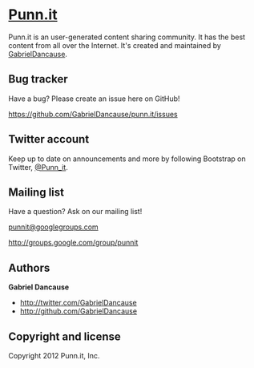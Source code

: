 [Punn.it](http://punn.it)
=================


Punn.it is an user-generated content sharing community. It has the best content from all over the Internet. It's created and maintained by [GabrielDancause](http://twitter.com/GabrielDancause).


Bug tracker
-----------

Have a bug? Please create an issue here on GitHub!

https://github.com/GabrielDancause/punn.it/issues


Twitter account
---------------

Keep up to date on announcements and more by following Bootstrap on Twitter, [@Punn_it](http://twitter.com/punn_it).



Mailing list
------------

Have a question? Ask on our mailing list!

punnit@googlegroups.com

http://groups.google.com/group/punnit


Authors
-------

**Gabriel Dancause**

+ http://twitter.com/GabrielDancause
+ http://github.com/GabrielDancause


Copyright and license
---------------------

Copyright 2012 Punn.it, Inc.
